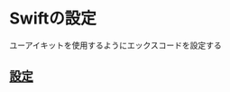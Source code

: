 # Swiftの設定

ユーアイキットを使用するようにエックスコードを設定する

## [設定](https://github.com/ghsumiyasu/Swift/blob/main/README-Swift-UIKit-Configuracao-jp.md)
